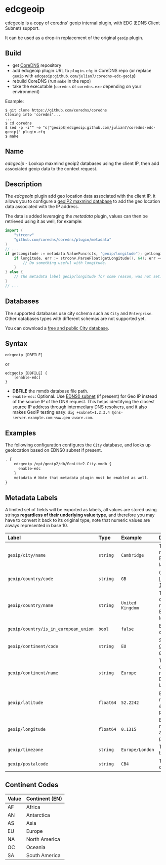 # edcgeoip

edcgeoip is a copy of [coredns](https://coredns.io/)' geoip internal plugin, with EDC (EDNS Client Subnet) support.

It can be used as a drop-in replacement of the original `geoip` plugin.

## Build

* get [CoreDNS](https://github.com/coredns/coredns) repository
* add edcgeoip plugin URL to `plugin.cfg` in CoreDNS repo (or replace `geoip` with `edcgeoip:github.com/julian7/coredns-edc-geoip`)
* rebuild CoreDNS (run `make` in the repo)
* take the executable (`coredns` or `coredns.exe` depending on your environment)

Example:

```shell
$ git clone https://github.com/coredns/coredns
Cloning into 'coredns'...
...
$ cd coredns
$ sed -p -i"" -e "s|^geoip$|edcgeoip:github.com/julian7/coredns-edc-geoip|" plugin.cfg
$ make
```

## Name

*edcgeoip* - Lookup maxmind geoip2 databases using the client IP, then add associated geoip data to the context request.

## Description

The *edcgeoip* plugin add geo location data associated with the client IP, it allows you to configure a [geoIP2 maxmind database](https://dev.maxmind.com/geoip/docs/databases) to add the geo location data associated with the IP address.

The data is added leveraging the *metadata* plugin, values can then be retrieved using it as well, for example:

```go
import (
    "strconv"
    "github.com/coredns/coredns/plugin/metadata"
)
// ...
if getLongitude := metadata.ValueFunc(ctx, "geoip/longitude"); getLongitude != nil {
    if longitude, err := strconv.ParseFloat(getLongitude(), 64); err == nil {
        // Do something useful with longitude.
    }
} else {
    // The metadata label geoip/longitude for some reason, was not set.
}
// ...
```

## Databases

The supported databases use city schema such as `City` and `Enterprise`. Other databases types with different schemas are not supported yet.

You can download a [free and public City database](https://dev.maxmind.com/geoip/geolite2-free-geolocation-data).

## Syntax

```text
edcgeoip [DBFILE]
```

or

```text
edcgeoip [DBFILE] {
    [enable-edc]
}
```

* **DBFILE** the mmdb database file path.
* `enable-edc`: Optional. Use [EDNS0 subnet](https://en.wikipedia.org/wiki/EDNS_Client_Subnet) (if present) for Geo IP instead of the source IP of the DNS request. This helps identifying the closest source IP address through intermediary DNS resolvers, and it also makes GeoIP testing easy: `dig +subnet=1.2.3.4 @dns-server.example.com www.geo-aware.com`.

## Examples

The following configuration configures the `City` database, and looks up geolocation based on EDNS0 subnet if present.

```txt
. {
    edcgeoip /opt/geoip2/db/GeoLite2-City.mmdb {
      enable-edc
    }
    metadata # Note that metadata plugin must be enabled as well.
}
```

## Metadata Labels

A limited set of fields will be exported as labels, all values are stored using strings **regardless of their underlying value type**, and therefore you may have to convert it back to its original type, note that numeric values are always represented in base 10.

| Label                                | Type      | Example          | Description
| :----------------------------------- | :-------- | :--------------  | :------------------
| `geoip/city/name`                    | `string`  | `Cambridge`      | Then city name in English language.
| `geoip/country/code`                 | `string`  | `GB`             | Country [ISO 3166-1](https://en.wikipedia.org/wiki/ISO_3166-1) code.
| `geoip/country/name`                 | `string`  | `United Kingdom` | The country name in English language.
| `geoip/country/is_in_european_union` | `bool`    | `false`          | Either `true` or `false`.
| `geoip/continent/code`               | `string`  | `EU`             | See [Continent codes](#ContinentCodes).
| `geoip/continent/name`               | `string`  | `Europe`         | The continent name in English language.
| `geoip/latitude`                     | `float64` | `52.2242`        | Base 10, max available precision.
| `geoip/longitude`                    | `float64` | `0.1315`         | Base 10, max available precision.
| `geoip/timezone`                     | `string`  | `Europe/London`  | The timezone.
| `geoip/postalcode`                   | `string`  | `CB4`            | The postal code.

## Continent Codes

| Value | Continent (EN) |
| :---- | :------------- |
| AF    | Africa         |
| AN    | Antarctica     |
| AS    | Asia           |
| EU    | Europe         |
| NA    | North America  |
| OC    | Oceania        |
| SA    | South America  |
